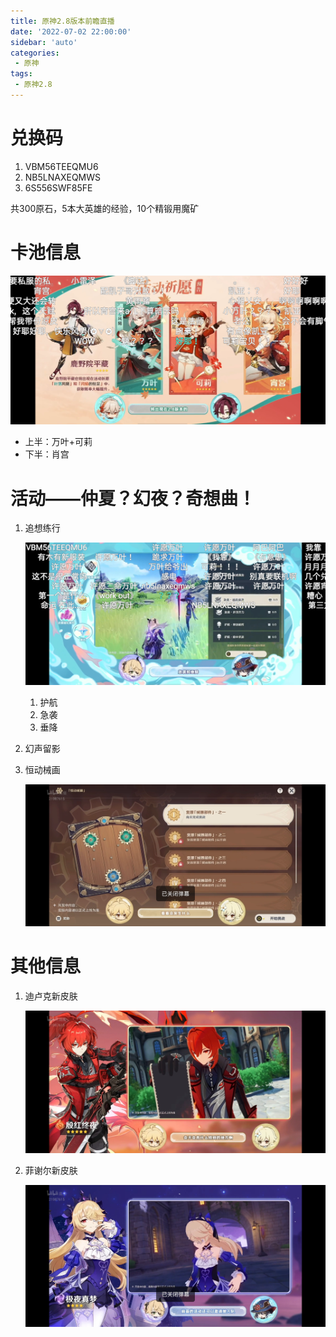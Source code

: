 ```yaml
---
title: 原神2.8版本前瞻直播
date: '2022-07-02 22:00:00'
sidebar: 'auto'
categories:
 - 原神
tags:
 - 原神2.8
---
```


# 兑换码

1. VBM56TEEQMU6
2. NB5LNAXEQMWS
3. 6S556SWF85FE

共300原石，5本大英雄的经验，10个精锻用魔矿

# 卡池信息

![kachi](https://github.com/FeedWhisper5148/vuepress-lypl-reco/blob/master/public/assets/img/Screenshot_2022-07-02-20-15-42-16.jpg)

- 上半：万叶+可莉
- 下半：肖宫

# 活动——仲夏？幻夜？奇想曲！

1. 追想练行

   ![Screenshot_2022-07-02-20-24-35-27.jpg](https://github.com/FeedWhisper5148/vuepress-lypl-reco/blob/master/public/assets/img/Screenshot_2022-07-02-20-24-35-27.jpg)

   1. 护航
   2. 急袭
   3. 垂降

2. 幻声留影

3. 恒动械画

   ![hua](https://github.com/FeedWhisper5148/vuepress-lypl-reco/blob/master/public/assets/img/Screenshot_2022-07-02-20-30-11-46.jpg)
   
# 其他信息
1. 迪卢克新皮肤

   ![diluc](https://github.com/FeedWhisper5148/vuepress-lypl-reco/blob/master/public/assets/img/Screenshot_2022-07-02-20-28-24-04.jpg)

2. 菲谢尔新皮肤

   ![feixier](https://github.com/FeedWhisper5148/vuepress-lypl-reco/blob/master/public/assets/img/Screenshot_2022-07-02-20-26-13-94.jpg)
